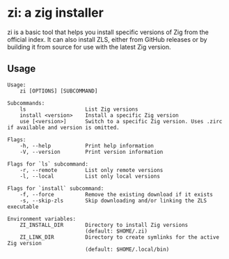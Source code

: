 # zi: a zig installer

zi is a basic tool that helps you install specific versions of Zig from the official index.
It can also install ZLS, either from GitHub releases or by building it from source for use with the latest Zig version.

## Usage

```
Usage:
    zi [OPTIONS] [SUBCOMMAND]

Subcommands:
    ls                   List Zig versions
    install <version>    Install a specific Zig version
    use [<version>]      Switch to a specific Zig version. Uses .zirc if available and version is omitted.

Flags:
    -h, --help           Print help information
    -V, --version        Print version information

Flags for `ls` subcommand:
    -r, --remote         List only remote versions
    -l, --local          List only local versions

Flags for `install` subcommand:
    -f, --force          Remove the existing download if it exists
    -s, --skip-zls       Skip downloading and/or linking the ZLS executable

Environment variables:
    ZI_INSTALL_DIR       Directory to install Zig versions
                         (default: $HOME/.zi)
    ZI_LINK_DIR          Directory to create symlinks for the active Zig version
                         (default: $HOME/.local/bin)
```


